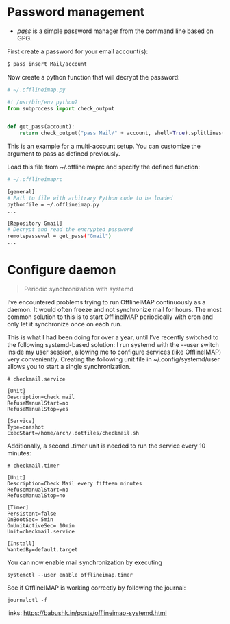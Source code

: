 # Password management

* *pass* is a simple password manager from the command line based on GPG.

First create a password for your email account(s):

```bash
$ pass insert Mail/account
```

Now create a python function that will decrypt the password:

```python
# ~/.offlineimap.py

#! /usr/bin/env python2
from subprocess import check_output


def get_pass(account):
    return check_output("pass Mail/" + account, shell=True).splitlines()[0]
```

This is an example for a multi-account setup. You can customize the argument to pass as defined previously.

Load this file from ~/.offlineimaprc and specify the defined function:

```bash
# ~/.offlineimaprc

[general]
# Path to file with arbitrary Python code to be loaded
pythonfile = ~/.offlineimap.py
...

[Repository Gmail]
# Decrypt and read the encrypted password
remotepasseval = get_pass("Gmail")
...
```

# Configure daemon

> Periodic synchronization with systemd

I’ve encountered problems trying to run OfflineIMAP continuously as a daemon. It would often freeze and not synchronize mail for hours. The most common solution to this is to start OfflineIMAP periodically with cron and only let it synchronize once on each run.

This is what I had been doing for over a year, until I’ve recently switched to the following systemd-based solution: I run systemd with the --user switch inside my user session, allowing me to configure services (like OfflineIMAP) very conveniently. Creating the following unit file in ~/.config/systemd/user allows you to start a single synchronization.

```
# checkmail.service

[Unit]
Description=check mail
RefuseManualStart=no
RefuseManualStop=yes

[Service]
Type=oneshot
ExecStart=/home/arch/.dotfiles/checkmail.sh
```

Additionally, a second .timer unit is needed to run the service every 10 minutes:

```
# checkmail.timer

[Unit]
Description=Check Mail every fifteen minutes
RefuseManualStart=no
RefuseManualStop=no

[Timer]
Persistent=false
OnBootSec= 5min
OnUnitActiveSec= 10min
Unit=checkmail.service

[Install]
WantedBy=default.target
```

You can now enable mail synchronization by executing

```
systemctl --user enable offlineimap.timer
```

See if OfflineIMAP is working correctly by following the journal:

```
journalctl -f
```

links: https://babushk.in/posts/offlineimap-systemd.html
